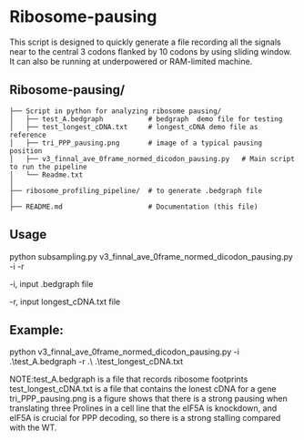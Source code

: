 # Ribosome-pausing
This script is designed to quickly generate a file recording all the signals near to the central 3 codons flanked by 10 codons by using sliding window. It can also be running at  underpowered or RAM-limited machine. 

## Ribosome-pausing/

```shell
├── Script in python for analyzing ribosome pausing/
│   ├── test_A.bedgraph           # bedgraph  demo file for testing
│   ├── test_longest_cDNA.txt     # longest_cDNA demo file as reference
│   ├── tri_PPP_pausing.png       # image of a typical pausing position
│   ├── v3_finnal_ave_0frame_normed_dicodon_pausing.py   # Main script to run the pipeline
│   └── Readme.txt               
│
├── ribosome_profiling_pipeline/  # to generate .bedgraph file
│
├── README.md                     # Documentation (this file)
```

## Usage

python subsampling.py v3_finnal_ave_0frame_normed_dicodon_pausing.py -i  -r 

-i, input .bedgraph file

-r, input longest_cDNA.txt file

## Example:

python v3_finnal_ave_0frame_normed_dicodon_pausing.py -i .\test_A.bedgraph -r .\ .\test_longest_cDNA.txt

NOTE:test_A.bedgraph is a file that records ribosome footprints
test_longest_cDNA.txt is a file that contains the lonest cDNA for a gene
tri_PPP_pausing.png is a figure shows that there is a strong pausing when translating three Prolines in a cell line that the eIF5A is knockdown, and eIF5A is crucial for PPP decoding, so there is a strong stalling compared with the WT.
